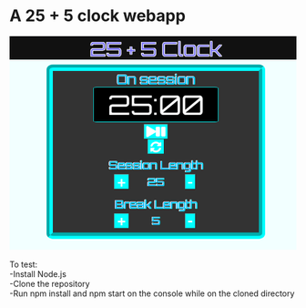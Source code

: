 # A 25 + 5 clock webapp

![Clock Image](https://raw.githubusercontent.com/InakiArias/25plus5-clock/master/reloj.png)

To test:  
-Install Node.js  
-Clone the repository  
-Run npm install and npm start on the console while on the cloned directory  
